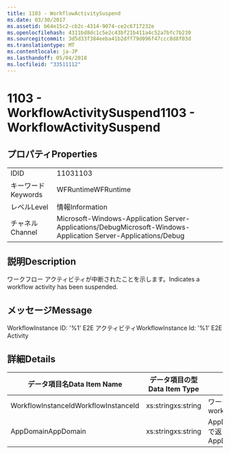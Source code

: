```yaml
---
title: 1103 - WorkflowActivitySuspend
ms.date: 03/30/2017
ms.assetid: b64e15c2-cb2c-4314-9074-ce2c6717232e
ms.openlocfilehash: 4311bd8dc1c5e2c43bf21b411a4c52a7bfc7b230
ms.sourcegitcommit: 3d5d33f384eeba41b2dff79d096f47ccc8d8f03d
ms.translationtype: MT
ms.contentlocale: ja-JP
ms.lasthandoff: 05/04/2018
ms.locfileid: "33511112"
---
```

# <a name="1103---workflowactivitysuspend"></a><span data-ttu-id="3179d-102">1103 - WorkflowActivitySuspend</span><span class="sxs-lookup"><span data-stu-id="3179d-102">1103 - WorkflowActivitySuspend</span></span>
## <a name="properties"></a><span data-ttu-id="3179d-103">プロパティ</span><span class="sxs-lookup"><span data-stu-id="3179d-103">Properties</span></span>  
  
|||  
|-|-|  
|<span data-ttu-id="3179d-104">ID</span><span class="sxs-lookup"><span data-stu-id="3179d-104">ID</span></span>|<span data-ttu-id="3179d-105">1103</span><span class="sxs-lookup"><span data-stu-id="3179d-105">1103</span></span>|  
|<span data-ttu-id="3179d-106">キーワード</span><span class="sxs-lookup"><span data-stu-id="3179d-106">Keywords</span></span>|<span data-ttu-id="3179d-107">WFRuntime</span><span class="sxs-lookup"><span data-stu-id="3179d-107">WFRuntime</span></span>|  
|<span data-ttu-id="3179d-108">レベル</span><span class="sxs-lookup"><span data-stu-id="3179d-108">Level</span></span>|<span data-ttu-id="3179d-109">情報</span><span class="sxs-lookup"><span data-stu-id="3179d-109">Information</span></span>|  
|<span data-ttu-id="3179d-110">チャネル</span><span class="sxs-lookup"><span data-stu-id="3179d-110">Channel</span></span>|<span data-ttu-id="3179d-111">Microsoft-Windows-Application Server-Applications/Debug</span><span class="sxs-lookup"><span data-stu-id="3179d-111">Microsoft-Windows-Application Server-Applications/Debug</span></span>|  
  
## <a name="description"></a><span data-ttu-id="3179d-112">説明</span><span class="sxs-lookup"><span data-stu-id="3179d-112">Description</span></span>  
 <span data-ttu-id="3179d-113">ワークフロー アクティビティが中断されたことを示します。</span><span class="sxs-lookup"><span data-stu-id="3179d-113">Indicates a workflow activity has been suspended.</span></span>  
  
## <a name="message"></a><span data-ttu-id="3179d-114">メッセージ</span><span class="sxs-lookup"><span data-stu-id="3179d-114">Message</span></span>  
 <span data-ttu-id="3179d-115">WorkflowInstance ID: '%1' E2E アクティビティ</span><span class="sxs-lookup"><span data-stu-id="3179d-115">WorkflowInstance Id: '%1' E2E Activity</span></span>  
  
## <a name="details"></a><span data-ttu-id="3179d-116">詳細</span><span class="sxs-lookup"><span data-stu-id="3179d-116">Details</span></span>  
  
|<span data-ttu-id="3179d-117">データ項目名</span><span class="sxs-lookup"><span data-stu-id="3179d-117">Data Item Name</span></span>|<span data-ttu-id="3179d-118">データ項目の型</span><span class="sxs-lookup"><span data-stu-id="3179d-118">Data Item Type</span></span>|<span data-ttu-id="3179d-119">説明</span><span class="sxs-lookup"><span data-stu-id="3179d-119">Description</span></span>|  
|--------------------|--------------------|-----------------|  
|<span data-ttu-id="3179d-120">WorkflowInstanceId</span><span class="sxs-lookup"><span data-stu-id="3179d-120">WorkflowInstanceId</span></span>|<span data-ttu-id="3179d-121">xs:string</span><span class="sxs-lookup"><span data-stu-id="3179d-121">xs:string</span></span>|<span data-ttu-id="3179d-122">ワークフロー インスタンス ID。</span><span class="sxs-lookup"><span data-stu-id="3179d-122">The workflow instance id.</span></span>|  
|<span data-ttu-id="3179d-123">AppDomain</span><span class="sxs-lookup"><span data-stu-id="3179d-123">AppDomain</span></span>|<span data-ttu-id="3179d-124">xs:string</span><span class="sxs-lookup"><span data-stu-id="3179d-124">xs:string</span></span>|<span data-ttu-id="3179d-125">AppDomain.CurrentDomain.FriendlyName で返される文字列。</span><span class="sxs-lookup"><span data-stu-id="3179d-125">The string returned by AppDomain.CurrentDomain.FriendlyName.</span></span>|
